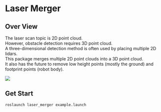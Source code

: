 # Laser Merger

## Over View

The laser scan topic is 2D point cloud.  
However, obstacle detection requires 3D point cloud.  
A three-dimensional detection method is often used by placing multiple 2D lidars.  
This package merges multiple 2D point clouds into a 3D point cloud.  
It also has the future to remove low height points (mostly the ground) and footprint points (robot body).

![]("doc/1.gif")

## Get Start

```
roslaunch laser_merger example.launch
```

